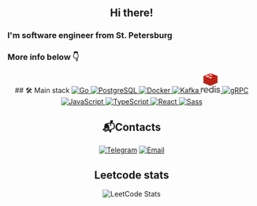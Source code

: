 <div align="center">

## Hi there!
</div>

### I'm software engineer from St. Petersburg
### More info below 👇


<div align="center">
## 🛠️ Main stack

<!-- Go --> <a href="https://go.dev" target="_blank"> <img src="https://raw.githubusercontent.com/danielcranney/readme-generator/main/public/icons/skills/go-colored.svg" alt="Go" height="40"/> </a> 
<!-- PostgreSQL --> <a href="https://www.postgresql.org/" target="_blank"> <img src="https://raw.githubusercontent.com/danielcranney/readme-generator/main/public/icons/skills/postgresql-colored.svg" alt="PostgreSQL" height="40"/> </a> 
<!-- Docker --> <a href="https://www.docker.com/" target="_blank"> <img src="https://raw.githubusercontent.com/danielcranney/readme-generator/main/public/icons/skills/docker-colored.svg" alt="Docker" height="40"/> </a> 
<!-- Kafka --> <a href="https://kafka.apache.org/" target="_blank"> <img src="https://cdn.jsdelivr.net/gh/devicons/devicon/icons/apachekafka/apachekafka-original.svg" alt="Kafka" height="40"/> </a> 
<!-- Redis --><a href="https://redis.io/" target="_blank"> <img src="https://raw.githubusercontent.com/devicons/devicon/master/icons/redis/redis-original-wordmark.svg" alt="Redis" height="40"/> </a> 
<!-- gRPC --> <a href="https://grpc.io/" target="_blank"> <img src="https://grpc.io/img/logos/grpc-icon-color.png" alt="gRPC" height="40"/> </a>
<!-- JavaScript --> <a href="https://developer.mozilla.org/en-US/docs/Web/JavaScript" target="_blank"> <img src="https://raw.githubusercontent.com/danielcranney/readme-generator/main/public/icons/skills/javascript-colored.svg" alt="JavaScript" height="40"/> </a> 
<!-- TypeScript --> <a href="https://www.typescriptlang.org/" target="_blank"> <img src="https://raw.githubusercontent.com/danielcranney/readme-generator/main/public/icons/skills/typescript-colored.svg" alt="TypeScript" height="40"/> </a> 
<!-- React --> <a href="https://reactjs.org/" target="_blank"> <img src="https://raw.githubusercontent.com/danielcranney/readme-generator/main/public/icons/skills/react-colored.svg" alt="React" height="40"/> </a>
<!-- Sass --> <a href="https://sass-lang.com/" target="_blank"> <img src="https://raw.githubusercontent.com/danielcranney/readme-generator/main/public/icons/skills/sass-colored.svg" alt="Sass" height="40"/> </a>

## 📬Contacts

[![Telegram](https://img.shields.io/badge/-Telegram-26A5E4?logo=telegram&logoColor=white&style=for-the-badge)](https://t.me/sterakare)
[![Email](https://img.shields.io/badge/-Email-D14836?logo=gmail&logoColor=white&style=for-the-badge)](mailto:sterakare@gmail.com)

## Leetcode stats

![LeetCode Stats](https://leetcard.jacoblin.cool/doryush_khodjaev)
</div>

